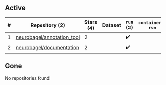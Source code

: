 ## Active
| # | Repository (2) | Stars (4) | Dataset | `run` (2) | `containers-run` |
| --- | --- | --- | --- | --- | --- |
| 1 | [neurobagel/annotation_tool](https://github.com/neurobagel/annotation_tool) | 2 |  | :heavy_check_mark: |  |
| 2 | [neurobagel/documentation](https://github.com/neurobagel/documentation) | 2 |  | :heavy_check_mark: |  |

## Gone
No repositories found!
